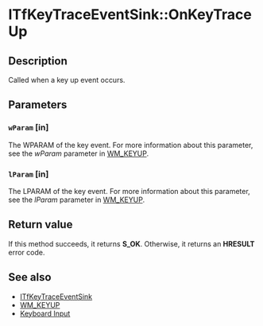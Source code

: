 # ITfKeyTraceEventSink::OnKeyTraceUp

## Description

Called when a key up event occurs.

## Parameters

### `wParam` [in]

The WPARAM of the key event. For more information about this parameter, see the *wParam* parameter in [WM_KEYUP](https://learn.microsoft.com/windows/desktop/inputdev/wm-keyup).

### `lParam` [in]

The LPARAM of the key event. For more information about this parameter, see the *lParam* parameter in [WM_KEYUP](https://learn.microsoft.com/windows/desktop/inputdev/wm-keyup).

## Return value

If this method succeeds, it returns **S_OK**. Otherwise, it returns an **HRESULT** error code.

## See also

- [ITfKeyTraceEventSink](https://learn.microsoft.com/windows/desktop/api/msctf/nn-msctf-itfkeytraceeventsink)
- [WM_KEYUP](https://learn.microsoft.com/windows/desktop/inputdev/wm-keyup)
- [Keyboard Input](https://learn.microsoft.com/windows/desktop/inputdev/keyboard-input)